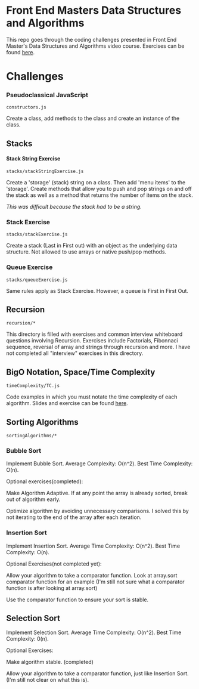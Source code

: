# Front End Masters Data Structures and Algorithms

This repo goes through the coding challenges presented in Front End Master's Data Structures and Algorithms video course. Exercises can be found [here](https://github.com/kuychaco/algoClass).

# Challenges

### Pseudoclassical JavaScript
```constructors.js```

Create a class, add methods to the class and create an instance of the class.

## Stacks

#### Stack String Exercise
```stacks/stackStringExercise.js```

Create a 'storage' (stack) string on a class. Then add 'menu items' to the 'storage'. Create methods that allow you to push and pop strings on and off the stack as well as a method that returns the number of items on the stack.

*This was difficult because the stack had to be a string.*

### Stack Exercise
```stacks/stackExercise.js```

Create a stack (Last in First out) with an object as the underlying data structure. Not allowed to use arrays or native push/pop methods.

### Queue Exercise
```stacks/queueExercise.js```

Same rules apply as Stack Exercise. However, a queue is First in First Out.

## Recursion

```recursion/*```

This directory is filled with exercises and common interview whiteboard questions involving Recursion. Exercises include Factorials, Fibonnaci sequence, reversal of array and strings through recursion and more. I have not completed all "interview" exercises in this directory.

## BigO Notation, Space/Time Complexity

```timeComplexity/TC.js```

Code examples in which you must notate the time complexity of each algorithm. Slides and exercise can be found [here](http://slides.com/bgando/sorting#/0/20).

## Sorting Algorithms

```sortingAlgorithms/*```

### Bubble Sort

Implement Bubble Sort. Average Complexity: O(n^2). Best Time Complexity: O(n).

Optional exercises(completed):

Make Algorithm Adaptive. If at any point the array is already sorted, break out of algorithm early.

Optimize algorithm by avoiding unnecessary comparisons. I solved this by not iterating to the end of the array after each iteration.

### Insertion Sort

Implement Insertion Sort. Average Time Complexity: O(n^2). Best Time Complexity: O(n).

Optional Exercises(not completed yet):

Allow your algorithm to take a comparator function. Look at array.sort comparator function for an example (I'm still not sure what a comparator function is after looking at array.sort)

Use the comparator function to ensure your sort is stable.

## Selection Sort

Implement Selection Sort. Average Time Complexity: O(n^2). Best Time Complexity: 0(n).

Optional Exercises:

Make algorithm stable. (completed)

Allow your algorithm to take a comparator function, just like Insertion Sort. (I'm still not clear on what this is).
